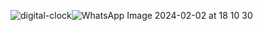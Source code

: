 ![digital-clock](https://github.com/VictorNepomuceno/Desktop-Digital-Clock/assets/141886398/3827f45c-d88f-4fbb-8e5b-594d02880196)![WhatsApp Image 2024-02-02 at 18 10 30](https://github.com/VictorNepomuceno/Desktop-Digital-Clock/assets/141886398/5d7d44e6-0184-4986-9e52-e8b26451e236)

